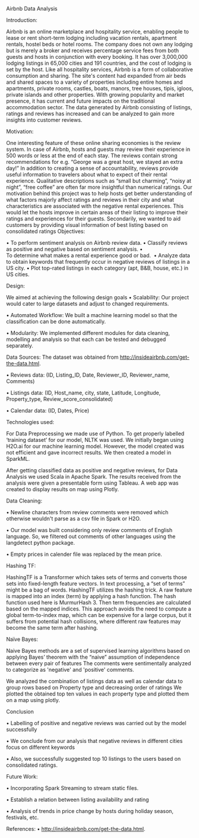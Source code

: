 
Airbnb Data Analysis

Introduction:

Airbnb is an online marketplace and hospitality service, enabling people to lease or rent short-term lodging including vacation rentals, apartment rentals, hostel beds or hotel rooms.
The company does not own any lodging but is merely a broker and receives percentage service fees from both guests and hosts in conjunction with every booking. It has over 3,000,000 lodging listings in 65,000 cities and 191 countries, and the cost of lodging is set by the host. Like all hospitality services, Airbnb is a form of collaborative consumption and sharing. 
The site's content had expanded from air beds and shared spaces to a variety of properties including entire homes and apartments, private rooms, castles, boats, manors, tree houses, tipis, igloos, private islands and other properties. With growing popularity and market presence, it has current and future impacts on the traditional accommodation sector. The data generated by Airbnb consisting of listings, ratings and reviews has increased and can be analyzed to gain more insights into customer reviews.


Motivation:

One interesting feature of these online sharing economies is the review system​. In case of Airbnb, hosts and guests may review their experience in 500 words or less at the end of each stay. The reviews contain strong recommendations for e.g. “George was a great host, we stayed an extra day!”
In addition to creating a sense of accountability, reviews provide useful information to travelers about what to expect of their rental experience. Qualitative descriptions such as “small but charming”, “noisy at night”, “free coffee” are often far more insightful than numerical ratings.
Our motivation behind this project was to help hosts get better understanding of what factors majorly affect ratings and reviews in their city and what characteristics are associated with the negative rental experiences. This would let the hosts improve in certain areas of their listing to improve their ratings and experiences for their guests. Secondarily, we wanted to aid customers by providing visual information of best listing based on consolidated ratings
Objectives:

•	To perform sentiment analysis​ on Airbnb review data.
•	Classify reviews as positive and negative based on sentiment analysis.
•	To determine what makes a rental experience good or bad. 
•	Analyze data to obtain keywords that frequently occur in negative reviews of listings in a US city.
•	Plot top-rated listings in each category (apt, B&B, house, etc.) in US cities.


Design:

We aimed at achieving the following design goals
•	Scalability: Our project would cater to large datasets and adjust to changed requirements.

•	Automated Workflow: We built a machine learning model so that the classification can be done automatically.

•	Modularity: We implemented different modules for data cleaning, modelling and analysis so that each can be tested and debugged separately.

Data Sources:
The dataset was obtained from http://insideairbnb.com/get-the-data.html.

•	Reviews data: 
(ID, Listing_ID, Date, Reviewer_ID,  Reviewer_name, Comments)

•	Listings data: 
(ID, Host_name, city, state, Latitude, Longitude, Property_type, Review_score_consolidated)

•	Calendar data: (ID, Dates, Price)



Technologies used:

For Data Preprocessing we made use of Python. To get properly labelled ‘training dataset’ for our model, NLTK was used. We initially began using H2O.ai for our machine learning model. However, the model created was not efficient and gave incorrect results. We then created a model in SparkML.

After getting classified data as positive and negative reviews, for Data Analysis we used Scala in Apache Spark. The results received from the analysis were given a presentable form using Tableau. A web app was created to display results on map using Plotly.



Data Cleaning:

•	Newline characters from review comments were removed which otherwise wouldn't parse as a csv file in Spark or H2O.

•	Our model was built considering only review comments of English language. So, we filtered out comments of other languages using the langdetect python package.

•	Empty prices in calender file was replaced by the mean price.


Hashing TF:

HashingTF is a Transformer which takes sets of terms and converts those sets into fixed-length feature vectors. 
In text processing, a “set of terms” might be a bag of words. HashingTF utilizes the hashing trick. 
A raw feature is mapped into an index (term) by applying a hash function. The hash function used here is MurmurHash 3. 
Then term frequencies are calculated based on the mapped indices. This approach avoids the need to compute a 
global term-to-index map, which can be expensive for a large corpus, but it suffers from potential hash collisions,
where different raw features may become the same term after hashing.

Naïve Bayes:

Naive Bayes methods are a set of supervised learning algorithms based on applying Bayes’ theorem with the “naive” assumption 
of independence between every pair of features
The comments were sentimentally analyzed to categorize as 'negative' and 'positive' comments.

We analyzed the combination of listings data as well as calendar data to group rows based on Property type and decreasing 
order of ratings
We plotted the obtained top ten values in each property type and plotted them on a map using plotly.


Conclusion

•	Labelling of positive and negative reviews was carried out by the model successfully

•	We conclude from our analysis that negative reviews in different cities focus on different keywords 

•	Also, we successfully suggested top 10 listings to the users based on consolidated ratings.

Future Work:

•	Incorporating Spark Streaming to stream static files.

•	Establish a relation between listing availability and rating

•	Analysis of trends in price change by hosts during holiday season, festivals, etc.


References:
•	http://insideairbnb.com/get-the-data.html.


